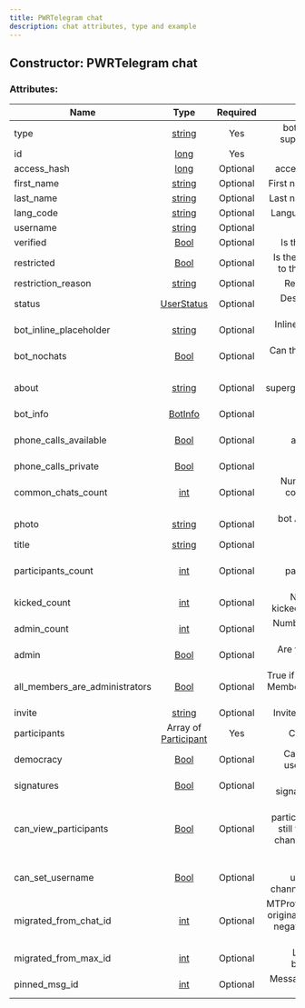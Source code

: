 ```yaml
---
title: PWRTelegram chat
description: chat attributes, type and example
---
```

## Constructor: PWRTelegram chat  



### Attributes:

| Name     |    Type       | Required |Description|
|----------|:-------------:|:--------:|----------:|
|type|[string](API_docs/types/string.md) | Yes|bot, user, channel, supergroup or chat|
|id|[long](API_docs/types/long.md) | Yes|bot API chat id|
|access\_hash|[long](API_docs/types/long.md) | Optional|access hash of peer|
|first\_name|[string](API_docs/types/string.md) | Optional|First name of the user|
|last\_name|[string](API_docs/types/string.md) | Optional|Last name of the user|
|lang\_code|[string](API_docs/types/string.md) | Optional|Language of the user|
|username|[string](API_docs/types/string.md) | Optional|Username|
|verified|[Bool](API_docs/types/Bool.md) | Optional|Is the peer official?|
|restricted|[Bool](API_docs/types/Bool.md) | Optional|Is the peer restricted to the current user?|
|restriction\_reason|[string](API_docs/types/string.md) | Optional|Restriction reason|
|status|[UserStatus](API_docs/types/UserStatus.md) | Optional|Describes last time user was online|
|bot\_inline\_placeholder|[string](API_docs/types/string.md) | Optional|Inline placeholder of inline bot|
|bot\_nochats|[Bool](API_docs/types/Bool.md) | Optional|Can the bot be added to a group|
|about|[string](API_docs/types/string.md) | Optional|Description of supergroups/channels or bios of users|
|bot\_info|[BotInfo](API_docs/types/BotInfo.md) | Optional|Bot info of bots|
|phone\_calls\_available|[Bool](API_docs/types/Bool.md) | Optional|Are phone calls available for that user?|
|phone\_calls\_private|[Bool](API_docs/types/Bool.md) | Optional||
|common\_chats\_count|[int](API_docs/types/int.md) | Optional|Number of chats in common with that user|
|photo|[string](API_docs/types/string.md) | Optional|bot API file id of the profile picture|
|title|[string](API_docs/types/string.md) | Optional|Chat title|
|participants\_count|[int](API_docs/types/int.md) | Optional|Number of participants in the chat.|
|kicked\_count|[int](API_docs/types/int.md) | Optional|Number of users kicked from the chat.|
|admin\_count|[int](API_docs/types/int.md) | Optional|Number of admins in the chat.|
|admin|[Bool](API_docs/types/Bool.md) | Optional|Are you an admin in this chat?|
|all\_members\_are\_administrators|[Bool](API_docs/types/Bool.md) | Optional|True if a group has ‘All Members Are Admins’ enabled.|
|invite|[string](API_docs/types/string.md) | Optional|Invite link of the chat|
|participants|Array of [Participant](Participant.md) | Yes|Chat participants|
|democracy|[Bool](API_docs/types/Bool.md) | Optional|Can everyone add users to this chat?|
|signatures|[Bool](API_docs/types/Bool.md) | Optional|Are channel signatures enabled?|
|can\_view\_participants|[Bool](API_docs/types/Bool.md) | Optional|Can you view participants (you can still view the bots in channels even if this is false)|
|can\_set\_username|[Bool](API_docs/types/Bool.md) | Optional|Can you set the username of this channel/supergroup?|
|migrated\_from\_chat\_id|[int](API_docs/types/int.md) | Optional|MTProto chat id of the original chat (render it negative to make it a bot API chat id)|
|migrated\_from\_max\_id|[int](API_docs/types/int.md) | Optional|Last message id before migration|
|pinned\_msg\_id|[int](API_docs/types/int.md) | Optional|Message id of pinned message|


